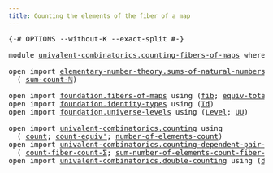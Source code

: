 ```yaml
---
title: Counting the elements of the fiber of a map
---
```


<pre class="Agda"><a id="69" class="Symbol">{-#</a> <a id="73" class="Keyword">OPTIONS</a> <a id="81" class="Pragma">--without-K</a> <a id="93" class="Pragma">--exact-split</a> <a id="107" class="Symbol">#-}</a>

<a id="112" class="Keyword">module</a> <a id="119" href="univalent-combinatorics.counting-fibers-of-maps.html" class="Module">univalent-combinatorics.counting-fibers-of-maps</a> <a id="167" class="Keyword">where</a>

<a id="174" class="Keyword">open</a> <a id="179" class="Keyword">import</a> <a id="186" href="elementary-number-theory.sums-of-natural-numbers.html" class="Module">elementary-number-theory.sums-of-natural-numbers</a> <a id="235" class="Keyword">using</a>
  <a id="243" class="Symbol">(</a> <a id="245" href="elementary-number-theory.sums-of-natural-numbers.html#1661" class="Function">sum-count-ℕ</a><a id="256" class="Symbol">)</a>

<a id="259" class="Keyword">open</a> <a id="264" class="Keyword">import</a> <a id="271" href="foundation.fibers-of-maps.html" class="Module">foundation.fibers-of-maps</a> <a id="297" class="Keyword">using</a> <a id="303" class="Symbol">(</a><a id="304" href="foundation-core.fibers-of-maps.html#942" class="Function">fib</a><a id="307" class="Symbol">;</a> <a id="309" href="foundation-core.fibers-of-maps.html#5254" class="Function">equiv-total-fib</a><a id="324" class="Symbol">)</a>
<a id="326" class="Keyword">open</a> <a id="331" class="Keyword">import</a> <a id="338" href="foundation.identity-types.html" class="Module">foundation.identity-types</a> <a id="364" class="Keyword">using</a> <a id="370" class="Symbol">(</a><a id="371" href="foundation-core.identity-types.html#1767" class="Datatype">Id</a><a id="373" class="Symbol">)</a>
<a id="375" class="Keyword">open</a> <a id="380" class="Keyword">import</a> <a id="387" href="foundation.universe-levels.html" class="Module">foundation.universe-levels</a> <a id="414" class="Keyword">using</a> <a id="420" class="Symbol">(</a><a id="421" href="Agda.Primitive.html#597" class="Postulate">Level</a><a id="426" class="Symbol">;</a> <a id="428" href="foundation-core.universe-levels.html#235" class="Primitive">UU</a><a id="430" class="Symbol">)</a>

<a id="433" class="Keyword">open</a> <a id="438" class="Keyword">import</a> <a id="445" href="univalent-combinatorics.counting.html" class="Module">univalent-combinatorics.counting</a> <a id="478" class="Keyword">using</a>
  <a id="486" class="Symbol">(</a> <a id="488" href="univalent-combinatorics.counting.html#1901" class="Function">count</a><a id="493" class="Symbol">;</a> <a id="495" href="univalent-combinatorics.counting.html#3709" class="Function">count-equiv&#39;</a><a id="507" class="Symbol">;</a> <a id="509" href="univalent-combinatorics.counting.html#2029" class="Function">number-of-elements-count</a><a id="533" class="Symbol">)</a>
<a id="535" class="Keyword">open</a> <a id="540" class="Keyword">import</a> <a id="547" href="univalent-combinatorics.counting-dependent-pair-types.html" class="Module">univalent-combinatorics.counting-dependent-pair-types</a> <a id="601" class="Keyword">using</a>
  <a id="609" class="Symbol">(</a> <a id="611" href="univalent-combinatorics.counting-dependent-pair-types.html#5329" class="Function">count-fiber-count-Σ</a><a id="630" class="Symbol">;</a> <a id="632" href="univalent-combinatorics.counting-dependent-pair-types.html#9020" class="Function">sum-number-of-elements-count-fiber-count-Σ</a><a id="674" class="Symbol">)</a>
<a id="676" class="Keyword">open</a> <a id="681" class="Keyword">import</a> <a id="688" href="univalent-combinatorics.double-counting.html" class="Module">univalent-combinatorics.double-counting</a> <a id="728" class="Keyword">using</a> <a id="734" class="Symbol">(</a><a id="735" href="univalent-combinatorics.double-counting.html#1110" class="Function">double-counting</a><a id="750" class="Symbol">)</a>
</pre>